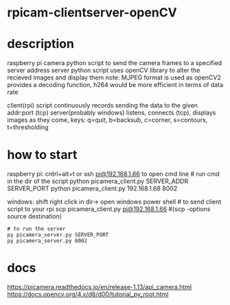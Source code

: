 # rpicam-clientserver-openCV

# description
raspberry pi camera python script to send the camera frames to a specified server address
server python script uses openCV library to alter the recieved images and display them
note: MJPEG format is used as openCV2 provides a decoding function, h264 would be more efficient in terms of data rate

client(rpi) script continuously records sending the data to the given addr:port (tcp)
server(probably windows) listens, connects (tcp), displays images as they come, keys: q=quit, b=backsub, c=corner, s=contours, t=thresholding

# how to start
raspberry pi: cntrl+alt+t or ssh pi@192.168.1.66 to open cmd line
	# run cmd in the dir of the script
	python picamera_client.py SERVER_ADDR SERVER_PORT
	python picamera_client.py 192.168.1.68 8002

windows: shift right click in dir-> open windows power shell
	# to send client script to your rpi
	scp picamera_client.py pi@192.168.1.66 #(scp -options source destination)

	# to run the server
	py picamera_server.py SERVER_PORT
	py picamera_server.py 8002

# docs
https://picamera.readthedocs.io/en/release-1.13/api_camera.html
https://docs.opencv.org/4.x/d6/d00/tutorial_py_root.html
